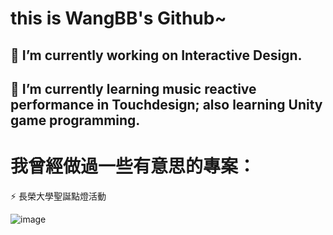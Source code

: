 # this is WangBB's Github~
## 🔭 I’m currently working on Interactive Design.
## 🌱 I’m currently learning music reactive performance in Touchdesign; also learning Unity game programming.

# 我曾經做過一些有意思的專案：
⚡ 長榮大學聖誕點燈活動



<!--
**wangbb/wangbb** is a ✨ _special_ ✨ repository because its `README.md` (this file) appears on your GitHub profile.

Here are some ideas to get you started:

- 🔭 I’m currently working on ...
- 🌱 I’m currently learning ...
- 👯 I’m looking to collaborate on ...
- 🤔 I’m looking for help with ...
- 💬 Ask me about ...
- 📫 How to reach me: ...
- 😄 Pronouns: ...
- ⚡ Fun fact: ...
-->
![image](https://github.com/user-attachments/assets/7a5f5aa5-3dc5-4606-89d3-50f6c9836d62)


